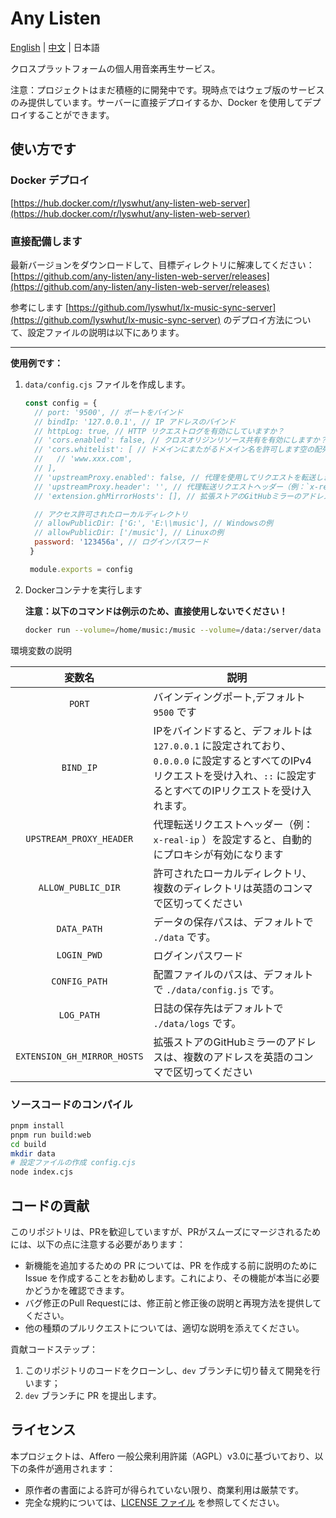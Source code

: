 # Any Listen

[English](README.md) | [中文](README_zh.md) | 日本語

クロスプラットフォームの個人用音楽再生サービス。

注意：プロジェクトはまだ積極的に開発中です。現時点ではウェブ版のサービスのみ提供しています。サーバーに直接デプロイするか、Docker を使用してデプロイすることができます。

## 使い方です

### Docker デプロイ

[https://hub.docker.com/r/lyswhut/any-listen-web-server](https://hub.docker.com/r/lyswhut/any-listen-web-server)

### 直接配備します

最新バージョンをダウンロードして、目標ディレクトリに解凍してください：[https://github.com/any-listen/any-listen-web-server/releases](https://github.com/any-listen/any-listen-web-server/releases)

参考にします [https://github.com/lyswhut/lx-music-sync-server](https://github.com/lyswhut/lx-music-sync-server) のデプロイ方法について、設定ファイルの説明は以下にあります。

---

**使用例です：**

1. `data/config.cjs` ファイルを作成します。

   ```js
   const config = {
     // port: '9500', // ポートをバインド
     // bindIp: '127.0.0.1', // IP アドレスのバインド
     // httpLog: true, // HTTP リクエストログを有効にしていますか？
     // 'cors.enabled': false, // クロスオリジンリソース共有を有効にしますか？
     // 'cors.whitelist': [ // ドメインにまたがるドメイン名を許可します空の配列はすべてのドメイン名を許可します
     //   // 'www.xxx.com',
     // ],
     // 'upstreamProxy.enabled': false, // 代理を使用してリクエストを転送しますか？
     // 'upstreamProxy.header': '', // 代理転送リクエストヘッダー（例：`x-real-ip`）
     // 'extension.ghMirrorHosts': [], // 拡張ストアのGitHubミラーのアドレス

     // アクセス許可されたローカルディレクトリ
     // allowPublicDir: ['G:', 'E:\\music'], // Windowsの例
     // allowPublicDir: ['/music'], // Linuxの例
     password: '123456a', // ログインパスワード 
    }

    module.exports = config
    ```

2. Dockerコンテナを実行します

    **注意：以下のコマンドは例示のため、直接使用しないでください！**

    ```bash
    docker run --volume=/home/music:/music --volume=/data:/server/data -p 8080:9500 -d test:latest
    ```

環境変数の説明

|           変数名            | 説明                                                                                     |
| :-------------------------: | ---------------------------------------------------------------------------------------- |
|           `PORT`            | バインディングポート,デフォルト `9500` です                                                                    |
|          `BIND_IP`          | IPをバインドすると、デフォルトは `127.0.0.1` に設定されており、`0.0.0.0` に設定するとすべてのIPv4リクエストを受け入れ、`::` に設定するとすべてのIPリクエストを受け入れます。 |
|   `UPSTREAM_PROXY_HEADER`   | 代理転送リクエストヘッダー（例： `x-real-ip` ）を設定すると、自動的にプロキシが有効になります                                     |
|     `ALLOW_PUBLIC_DIR`      | 許可されたローカルディレクトリ、複数のディレクトリは英語のコンマで区切ってください                                               |
|         `DATA_PATH`         | データの保存パスは、デフォルトで `./data` です。                                                              |
|         `LOGIN_PWD`         | ログインパスワード                                                                                 |
|        `CONFIG_PATH`        | 配置ファイルのパスは、デフォルトで `./data/config.js` です。                                                    |
|         `LOG_PATH`          | 日誌の保存先はデフォルトで `./data/logs` です。                                                         |
| `EXTENSION_GH_MIRROR_HOSTS` | 拡張ストアのGitHubミラーのアドレスは、複数のアドレスを英語のコンマで区切ってください                                         |

### ソースコードのコンパイル

```bash
pnpm install
pnpm run build:web
cd build
mkdir data
# 設定ファイルの作成 config.cjs
node index.cjs
```

## コードの貢献

このリポジトリは、PRを歓迎していますが、PRがスムーズにマージされるためには、以下の点に注意する必要があります：

- 新機能を追加するための PR については、PR を作成する前に説明のために Issue を作成することをお勧めします。これにより、その機能が本当に必要かどうかを確認できます。
- バグ修正のPull Requestには、修正前と修正後の説明と再現方法を提供してください。
- 他の種類のプルリクエストについては、適切な説明を添えてください。

貢献コードステップ：

1. このリポジトリのコードをクローンし、`dev` ブランチに切り替えて開発を行います；
2. `dev` ブランチに PR を提出します。

## ライセンス

本プロジェクトは、Affero 一般公衆利用許諾（AGPL）v3.0に基づいており、以下の条件が適用されます：

- 原作者の書面による許可が得られていない限り、商業利用は厳禁です。
- 完全な規約については、[LICENSE ファイル](LICENSE) を参照してください。
